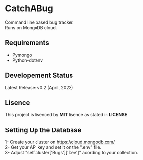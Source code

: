 # CatchABug
Command line based bug tracker.\
Runs on MongoDB cloud.

## Requirements
* Pymongo 
* Python-dotenv

## Developement Status
Latest Release: v0.2 (April, 2023)

## Lisence
This project is lisenced by **MIT** lisence as stated in **LICENSE**

## Setting Up the Database
1- Create your cluster on https://cloud.mongodb.com/  \
2- Get your API key and set it on the ".env" file.  \
3- Adjust "self.cluster['Bugs']['Dev']" acording to your collection.
